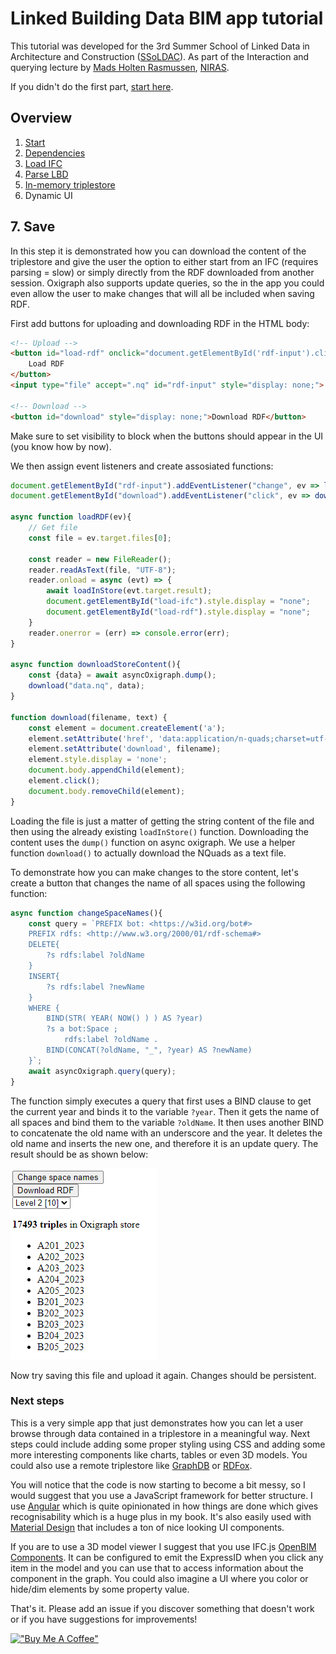 # Linked Building Data BIM app tutorial

This tutorial was developed for the 3rd Summer School of Linked Data in Architecture and Construction ([SSoLDAC](https://linkedbuildingdata.net/ldac2023/summerschool)). As part of the Interaction and querying lecture by [Mads Holten Rasmussen](https://www.linkedin.com/in/mads-holten-rasmussen-061b7414/), [NIRAS](https://www.niras.com/).

If you didn't do the first part, [start here](https://github.com/LBD-Hackers/LBD-app-tutorial/tree/00_Start).

## Overview
1. [Start](https://github.com/LBD-Hackers/LBD-app-tutorial/tree/00_Start)
1. [Dependencies](https://github.com/LBD-Hackers/LBD-app-tutorial/tree/01_Dependencies)
1. [Load IFC](https://github.com/LBD-Hackers/LBD-app-tutorial/tree/02_Load_IFC)
1. [Parse LBD](https://github.com/LBD-Hackers/LBD-app-tutorial/tree/03_Parse_LBD)
1. [In-memory triplestore](https://github.com/LBD-Hackers/LBD-app-tutorial/tree/04_In-memory_Triplestore)
1. Dynamic UI

## 7. Save

In this step it is demonstrated how you can download the content of the triplestore and give the user the option to either start from an IFC (requires parsing = slow) or simply directly from the RDF downloaded from another session. Oxigraph also supports update queries, so the in the app you could even allow the user to make changes that will all be included when saving RDF.

First add buttons for uploading and downloading RDF in the HTML body:

```html
<!-- Upload -->
<button id="load-rdf" onclick="document.getElementById('rdf-input').click()" style="display: none;">
    Load RDF
</button>
<input type="file" accept=".nq" id="rdf-input" style="display: none;">

<!-- Download -->
<button id="download" style="display: none;">Download RDF</button>
```

Make sure to set visibility to block when the buttons should appear in the UI (you know how by now).

We then assign event listeners and create assosiated functions:

```javascript
document.getElementById("rdf-input").addEventListener("change", ev => loadRDF(ev));
document.getElementById("download").addEventListener("click", ev => downloadStoreContent(ev));

async function loadRDF(ev){
    // Get file
    const file = ev.target.files[0];
    
    const reader = new FileReader();
    reader.readAsText(file, "UTF-8");
    reader.onload = async (evt) => {
        await loadInStore(evt.target.result);
        document.getElementById("load-ifc").style.display = "none";
        document.getElementById("load-rdf").style.display = "none";
    }
    reader.onerror = (err) => console.error(err);
}

async function downloadStoreContent(){
    const {data} = await asyncOxigraph.dump();
    download("data.nq", data);
}

function download(filename, text) {
    const element = document.createElement('a');
    element.setAttribute('href', 'data:application/n-quads;charset=utf-8,' + encodeURIComponent(text));
    element.setAttribute('download', filename);
    element.style.display = 'none';
    document.body.appendChild(element);
    element.click();
    document.body.removeChild(element);
}
```

Loading the file is just a matter of getting the string content of the file and then using the already existing `loadInStore()` function. Downloading the content uses the `dump()` function on async oxigraph. We use a helper function `download()` to actually download the NQuads as a text file.

To demonstrate how you can make changes to the store content, let's create a button that changes the name of all spaces using the following function:

```javascript
async function changeSpaceNames(){
    const query = `PREFIX bot: <https://w3id.org/bot#>
    PREFIX rdfs: <http://www.w3.org/2000/01/rdf-schema#> 
    DELETE{
        ?s rdfs:label ?oldName
    }
    INSERT{
        ?s rdfs:label ?newName
    }
    WHERE { 
        BIND(STR( YEAR( NOW() ) ) AS ?year)
        ?s a bot:Space ;
            rdfs:label ?oldName .
        BIND(CONCAT(?oldName, "_", ?year) AS ?newName)
    }`;
    await asyncOxigraph.query(query);
}
```

The function simply executes a query that first uses a BIND clause to get the current year and binds it to the variable `?year`. Then it gets the name of all spaces and bind them to the variable `?oldName`. It then uses another BIND to concatenate the old name with an underscore and the year. It deletes the old name and inserts the new one, and therefore it is an update query. The result should be as shown below:

![Alt text](images/061.png)

Now try saving this file and upload it again. Changes should be persistent.

### Next steps
This is a very simple app that just demonstrates how you can let a user browse through data contained in a triplestore in a meaningful way. Next steps could include adding some proper styling using CSS and adding some more interesting components like charts, tables or even 3D models. You could also use a remote triplestore like [GraphDB](https://graphdb.ontotext.com/) or [RDFox](https://www.oxfordsemantic.tech/product).

You will notice that the code is now starting to become a bit messy, so I would suggest that you use a JavaScript framework for better structure. I use [Angular](https://angular.io/) which is quite opinionated in how things are done which gives recognisability which is a huge plus in my book. It's also easily used with [Material Design](https://material.angular.io/) that includes a ton of nice looking UI components.

If you are to use a 3D model viewer I suggest that you use IFC.js [OpenBIM Components](https://github.com/IFCjs/components). It can be configured to emit the ExpressID when you click any item in the model and you can use that to access information about the component in the graph. You could also imagine a UI where you color or hide/dim elements by some property value.

That's it. Please add an issue if you discover something that doesn't work or if you have suggestions for improvements!

[!["Buy Me A Coffee"](https://www.buymeacoffee.com/assets/img/custom_images/orange_img.png)](https://www.buymeacoffee.com/madsholten)